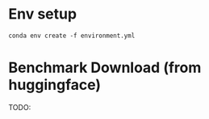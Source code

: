 




# Env setup
`conda env create -f environment.yml`

# Benchmark Download (from huggingface)

TODO:




